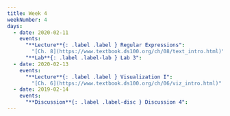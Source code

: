 ```yaml
---
title: Week 4
weekNumber: 4
days:
  - date: 2020-02-11
    events:
      "**Lecture**{: .label .label } Regular Expressions":
        "[Ch. 8](https://www.textbook.ds100.org/ch/08/text_intro.html)"
      "**Lab**{: .label .label-lab } Lab 3":
  - date: 2020-02-13
    events:
      "**Lecture**{: .label .label } Visualization I":
        "[Ch. 6](https://www.textbook.ds100.org/ch/06/viz_intro.html)"
  - date: 2019-02-14
    events:
      "**Discussion**{: .label .label-disc } Discussion 4":
---
```

